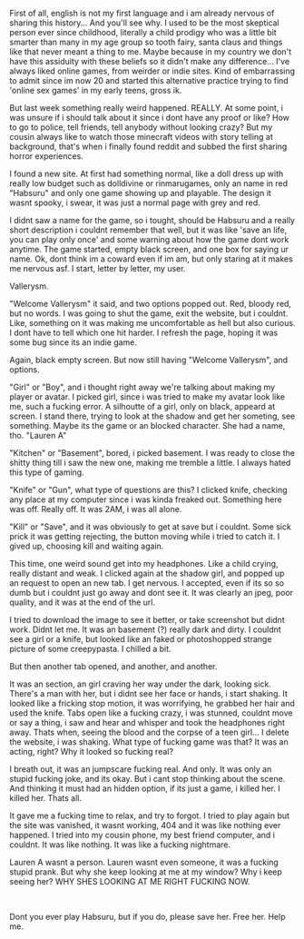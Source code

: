 First of all, english is not my first language and i am already nervous of sharing this history... And you'll see why. I used to be the most skeptical person ever since childhood, literally a child prodigy who was a little bit smarter than many in my age group so tooth fairy, santa claus and things like that never meant a thing to me. Maybe because in my country we don't have this assiduity with these beliefs so it didn't make any difference... I've always liked online games, from weirder or indie sites. Kind of embarrassing to admit since im now 20 and started this alternative practice trying to find 'online sex games' in my early teens, gross ik.

But last week something really weird happened. REALLY. At some point, i was unsure if i should talk about it since i dont have any proof or like? How to go to police, tell friends, tell anybody without looking crazy? But my cousin always like to watch those minecraft videos with story telling at background, that's when i finally found reddit and subbed the first sharing horror experiences.

I found a new site. At first had something normal, like a doll dress up with really low budget such as dolldivine or rinmarugames, only an name in red "Habsuru" and only one game showing up and playable. The design it wasnt spooky, i swear, it was just a normal page with grey and red.

I didnt saw a name for the game, so i tought, should be Habsuru and a really short description i couldnt remember that well, but it was like 'save an life, you can play only once' and some warning about how the game dont work anytime. The game started, empty black screen, and one box for saying ur name. Ok, dont think im a coward even if im am, but only staring at it makes me nervous asf. I start, letter by letter, my user.

Vallerysm.

"Welcome Vallerysm" it said, and two options popped out. Red, bloody red, but no words. I was going to shut the game, exit the website, but i couldnt. Like, something on it was making me uncomfortable as hell but also curious. I dont have to tell which one hit harder. I refresh the page, hoping it was some bug since its an indie game.

Again, black empty screen. But now still having "Welcome Vallerysm", and options.

"Girl" or "Boy", and i thought right away we're talking about making my player or avatar. I picked girl, since i was tried to make my avatar look like me, such a fucking error. A silhoutte of a girl, only on black, appeard at screen. I stand there, trying to look at the shadow and get her someting, see something. Maybe its the game or an blocked character. She had a name, tho. "Lauren A"

"Kitchen" or "Basement", bored, i picked basement. I was ready to close the shitty thing till i saw the new one, making me tremble a little. I always hated this type of gaming.

"Knife" or "Gun", what type of questions are this? I clicked knife, checking any place at my computer since i was kinda freaked out. Something here was off. Really off. It was 2AM, i was all alone.

"Kill" or "Save", and it was obviously to get at save but i couldnt. Some sick prick it was getting rejecting, the button moving while i tried to catch it. I gived up, choosing kill and waiting again. 

This time, one weird sound get into my headphones. Like a child crying, really distant and weak. I clicked again at the shadow girl, and popped up an request to open an new tab. I get nervous. I accepted, even if its so so dumb but i couldnt just go away and dont see it. It was clearly an jpeg, poor quality, and it was at the end of the url.

I tried to download the image to see it better, or take screenshot but didnt work. Didnt let me. It was an basement (?) really dark and dirty. I couldnt see a girl or a knife, but looked like an faked or photoshopped strange picture of some creepypasta. I chilled a bit.

But then another tab opened, and another, and another.

It was an section, an girl craving her way under the dark, looking sick. There's a man with her, but i didnt see her face or hands, i start shaking. It looked like a fricking stop motion, it was worrifying, he grabbed her hair and used the knife. Tabs open like a fucking crazy, i was stunned, couldnt move or say a thing, i saw and hear and whisper and took the headphones right away. Thats when, seeing the blood and the corpse of a teen girl... I delete the website, i was shaking. What type of fucking game was that? It was an acting, right? Why it looked so fucking real?

I breath out, it was an jumpscare fucking real. And only. It was only an stupid fucking joke, and its okay. But i cant stop thinking about the scene. And thinking it must had an hidden option, if its just a game, i killed her. I killed her. Thats all. 

It gave me a fucking time to relax, and try to forgot. I tried to play again but the site was vanished, it wasnt working, 404 and it was like nothing ever happened. I tried into my cousin phone, my best friend computer, and i couldnt. It was like nothing. It was like a fucking nightmare.

Lauren A wasnt a person. Lauren wasnt even someone, it was a fucking stupid prank. But why she keep looking at me at my window? Why i keep seeing her? WHY SHES LOOKING AT ME RIGHT FUCKING NOW.

&#x200B;

Dont you ever play Habsuru, but if you do, please save her. Free her. Help me.